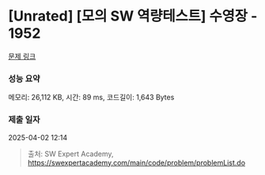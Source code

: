 # [Unrated] [모의 SW 역량테스트] 수영장 - 1952 

[문제 링크](https://swexpertacademy.com/main/code/problem/problemDetail.do?contestProbId=AV5PpFQaAQMDFAUq) 

### 성능 요약

메모리: 26,112 KB, 시간: 89 ms, 코드길이: 1,643 Bytes

### 제출 일자

2025-04-02 12:14



> 출처: SW Expert Academy, https://swexpertacademy.com/main/code/problem/problemList.do